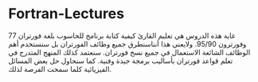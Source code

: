 # Fortran-Lectures
غاية هذه الدروس هي تعليم القارئ كيفية كتابة برنامج للحاسوب بلغة فورتران 77 وفورترون 95/90. ولايعني هذا أنناسنطرق جميع وظائف الفورتران بل سنستخدم أهم الوظائف الشائعة الاستعمال في جميع نسخ فورتران. سنعتمد كذلك المنهج المتدرج في تعلم قواعد فورتران بأساليب برمجة جيدة وفنية. كما سنحاول حل بعض المسائل الفيزيائية كلما سمحت الفرصة لذلك.
